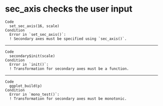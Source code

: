 # sec_axis checks the user input

    Code
      set_sec_axis(16, scale)
    Condition
      Error in `set_sec_axis()`:
      ! Secondary axes must be specified using `sec_axis()`.

---

    Code
      secondary$init(scale)
    Condition
      Error in `init()`:
      ! Transformation for secondary axes must be a function.

---

    Code
      ggplot_build(p)
    Condition
      Error in `mono_test()`:
      ! Transformation for secondary axes must be monotonic.

